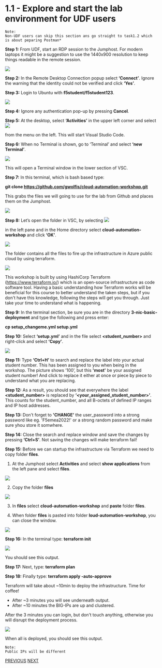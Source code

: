 # 1.1 - Explore and start the lab environment for UDF users

```
Note:
Non-UDF users can skip this section ans go straight to task1.2 which is about peparing Postman*
```

**Step 1:** From UDF, start an RDP session to the Jumphost. For modern laptops it might be a suggestion to use the 1440x900 resolution to keep things readable in the remote session.

![](../png/module1/task1_1_p1.png)

    
**Step 2:** In the Remote Desktop Connection popup select **‘Connect’**. Ignore the warning that the identity could not be verified and click **‘Yes’**.

**Step 3:** Login to Ubuntu with **f5student/f5student123**.

![](../png/module1/task1_1_p2.png)

**Step 4:** Ignore any authentication pop-up by pressing **Cancel**.

**Step 5:** At the desktop, select **‘Activities’** in the upper left corner and select ![](../png/module1/task1_1_p3.png)

from the menu on the left. This will start Visual Studio Code.

**Step 6:** When no Terminal is shown, go to ‘Terminal’ and select **‘new Terminal’**.
 
![](../png/module1/task1_1_p4.png)

This will open a Terminal window in the lower section of VSC.

**Step 7:** In this terminal, which is bash based type:

**git clone https://github.com/gwolfis/cloud-automation-workshop.git**

This grabs the files we will going to use for the lab from Github and places them on the Jumphost.

![](../png/module1/task1_1_p5.png)

**Step 8:** Let’s open the folder in VSC, by selecting ![](../png/module1/task1_1_p6.png)

in the left pane and in the Home directory select **cloud-automation-workshop** and click **‘OK’**.

![](../png/module1/task1_1_p7.png)

The folder contains all the files to fire up the infrastructure in Azure public cloud by using terraform.

![](../png/module1/task1_1_p8.png)


This workshop is built by using HashiCorp Terraform (https://www.terraform.io/) which is an open-source infrastructure as code software tool. Having a basic understanding how Terraform works will be beneficial for this course to better understand the taken steps, but if you don't have this knowledge, following the steps will get you through. Just take your time to understand what is happening.

**Step 9:** In the terminal section, be sure you are in the directory **3-nic-basic-deployment** and type the following and press enter:

**cp setup_changeme.yml setup.yml**

**Step 10:** Select **‘setup.yml’** and in the file select **<student_number>** and right-click and select **‘Copy’**.

![](../png/module1/task1_1_p9.png)

**Step 11:** Type **‘Ctrl+H’** to search and replace the label into your actual student number. This has been assigned to you when being in the workshop. The picture shows ‘100’, but this **'most'** be your assigned student number! And click to replace it either at once or piece by piece to understand what you are replacing.

**Step 12:** As a result, you should see that everywhere the label **<student_number>** is replaced by **‘<your_assigned_student_number>’**. This counts for the student_number, and all B-octets of defined IP ranges and IP host addresses.

**Step 13:** Don't forget to **'CHANGE'** the user_password into a strong password like eg. 'F5emea2022!' or a strong random password and make sure yhou store it somwhere.

**Step 14:** Close the search and replace window and save the changes by pressing **‘Ctrl+S’**. Not saving the changes will make terraform fail!

**Step 15:** Before we can startup the infrastructure via Terraform we need to copy folder **files**.

1. At the Jumphost select **Activities** and select **show applications** from the left pane and select **files**.

![](../png/module1/task1_1_p10.png)

2. Copy the folder **files**

![](../png/module1/task1_1_p11.png)

3. In **files** select **cloud-automation-workshop** and **paste** folder **files**.

4. When folder **files** is pasted into folder **loud-automation-workshop**, you can close the window.

![](../png/module1/task1_1_p12.png)

**Step 16:** In the terminal type: **terraform init**
 
![](../png/module1/task1_1_p13.png)

You should see this output.

**Step 17:** Next, type: **terraform plan**

**Step 18:** Finally type: **terraform apply -auto-approve**

Terraform will take about ~10min to deploy the infrastructure. Time for coffee!
* After ~3 minutes you will see underneath output.
* After ~10 minutes the BIG-IPs are up and clustered.

After the 3 minutes you can login, but don't touch anything, otherwise you will disrupt the deployment process.

![](../png/module1/task1_1_p14.png)

When all is deployed, you should see this output.

```
Note: 
Public IPs will be different
```

[PREVIOUS](../module_1/module_1.md)      [NEXT](../module_2/module_2.md)